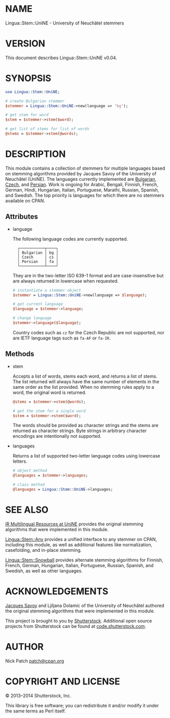 # NAME

Lingua::Stem::UniNE - University of Neuchâtel stemmers

# VERSION

This document describes Lingua::Stem::UniNE v0.04.

# SYNOPSIS

```perl
use Lingua::Stem::UniNE;

# create Bulgarian stemmer
$stemmer = Lingua::Stem::UniNE->new(language => 'bg');

# get stem for word
$stem = $stemmer->stem($word);

# get list of stems for list of words
@stems = $stemmer->stem(@words);
```

# DESCRIPTION

This module contains a collection of stemmers for multiple languages based on
stemming algorithms provided by Jacques Savoy of the University of Neuchâtel
(UniNE).  The languages currently implemented are
[Bulgarian](https://metacpan.org/pod/Lingua::Stem::UniNE::BG), [Czech](https://metacpan.org/pod/Lingua::Stem::UniNE::CS), and
[Persian](https://metacpan.org/pod/Lingua::Stem::UniNE::FA).  Work is ongoing for Arabic, Bengali,
Finnish, French, German, Hindi, Hungarian, Italian, Portuguese, Marathi,
Russian, Spanish, and Swedish.  The top priority is languages for which there
are no stemmers available on CPAN.

## Attributes

- language

    The following language codes are currently supported.

        ┌───────────┬────┐
        │ Bulgarian │ bg │
        │ Czech     │ cs │
        │ Persian   │ fa │
        └───────────┴────┘

    They are in the two-letter ISO 639-1 format and are case-insensitive but are
    always returned in lowercase when requested.

    ```perl
    # instantiate a stemmer object
    $stemmer = Lingua::Stem::UniNE->new(language => $language);

    # get current language
    $language = $stemmer->language;

    # change language
    $stemmer->language($language);
    ```

    Country codes such as `cz` for the Czech Republic are not supported, nor are
    IETF language tags such as `fa-AF` or `fa-IR`.

## Methods

- stem

    Accepts a list of words, stems each word, and returns a list of stems.  The list
    returned will always have the same number of elements in the same order as the
    list provided.  When no stemming rules apply to a word, the original word is
    returned.

    ```perl
    @stems = $stemmer->stem(@words);

    # get the stem for a single word
    $stem = $stemmer->stem($word);
    ```

    The words should be provided as character strings and the stems are returned as
    character strings.  Byte strings in arbitrary character encodings are
    intentionally not supported.

- languages

    Returns a list of supported two-letter language codes using lowercase letters.

    ```perl
    # object method
    @languages = $stemmer->languages;

    # class method
    @languages = Lingua::Stem::UniNE->languages;
    ```

# SEE ALSO

[IR Multilingual Resources at UniNE](http://members.unine.ch/jacques.savoy/clef/)
provides the original stemming algorithms that were implemented in this module.

[Lingua::Stem::Any](https://metacpan.org/pod/Lingua::Stem::Any) provides a unified interface to any stemmer on CPAN,
including this module, as well as additional features like normalization,
casefolding, and in-place stemming.

[Lingua::Stem::Snowball](https://metacpan.org/pod/Lingua::Stem::Snowball) provides alternate stemming algorithms for Finnish,
French, German, Hungarian, Italian, Portuguese, Russian, Spanish, and Swedish,
as well as other languages.

# ACKNOWLEDGEMENTS

[Jacques Savoy](http://members.unine.ch/jacques.savoy/) and Ljiljana Dolamic of
the University of Neuchâtel authored the original stemming algorithms that were
implemented in this module.

This project is brought to you by [Shutterstock](http://www.shutterstock.com/).
Additional open source projects from Shutterstock can be found at
[code.shutterstock.com](http://code.shutterstock.com/).

# AUTHOR

Nick Patch <patch@cpan.org>

# COPYRIGHT AND LICENSE

© 2013–2014 Shutterstock, Inc.

This library is free software; you can redistribute it and/or modify it under
the same terms as Perl itself.
